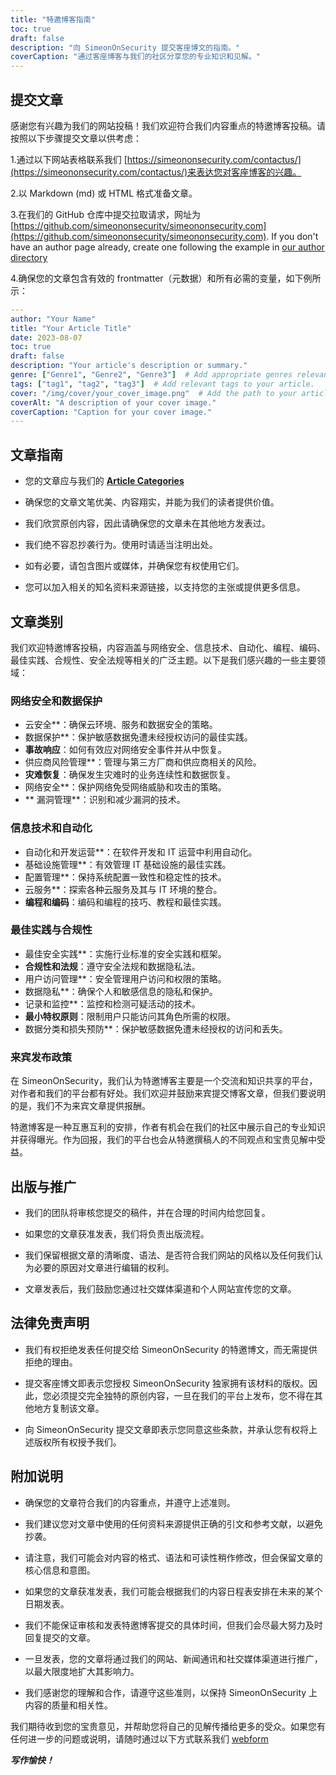 ```yaml
---
title: "特邀博客指南"
toc: true
draft: false
description: "向 SimeonOnSecurity 提交客座博文的指南。"
coverCaption: "通过客座博客与我们的社区分享您的专业知识和见解。"
---
```



## 提交文章

感谢您有兴趣为我们的网站投稿！我们欢迎符合我们内容重点的特邀博客投稿。请按照以下步骤提交文章以供考虑：

1.通过以下网站表格联系我们 [https://simeononsecurity.com/contactus/](https://simeononsecurity.com/contactus/)来表达您对客座博客的兴趣。

2.以 Markdown (md) 或 HTML 格式准备文章。

3.在我们的 GitHub 仓库中提交拉取请求，网址为 [https://github.com/simeononsecurity/simeononsecurity.com](https://github.com/simeononsecurity/simeononsecurity.com). If you don't have an author page already, create one following the example in [our author directory](https://github.com/simeononsecurity/simeononsecurity.com/tree/master/content/authors)

4.确保您的文章包含有效的 frontmatter（元数据）和所有必需的变量，如下例所示：

```yaml
---
author: "Your Name"
title: "Your Article Title"
date: 2023-08-07
toc: true
draft: false
description: "Your article's description or summary."
genre: ["Genre1", "Genre2", "Genre3"]  # Add appropriate genres relevant to your article.
tags: ["tag1", "tag2", "tag3"]  # Add relevant tags to your article.
cover: "/img/cover/your_cover_image.png"  # Add the path to your article's cover image. Must be in png format.
coverAlt: "A description of your cover image."
coverCaption: "Caption for your cover image."
---
```

## 文章指南

- 您的文章应与我们的 [**Article Categories**](/guest-posts/#article-categories)

- 确保您的文章文笔优美、内容翔实，并能为我们的读者提供价值。

- 我们欣赏原创内容，因此请确保您的文章未在其他地方发表过。

- 我们绝不容忍抄袭行为。使用时请适当注明出处。

- 如有必要，请包含图片或媒体，并确保您有权使用它们。

- 您可以加入相关的知名资料来源链接，以支持您的主张或提供更多信息。


## 文章类别

我们欢迎特邀博客投稿，内容涵盖与网络安全、信息技术、自动化、编程、编码、最佳实践、合规性、安全法规等相关的广泛主题。以下是我们感兴趣的一些主要领域：

### 网络安全和数据保护

- 云安全**：确保云环境、服务和数据安全的策略。
- 数据保护**：保护敏感数据免遭未经授权访问的最佳实践。
- **事故响应**：如何有效应对网络安全事件并从中恢复。
- 供应商风险管理**：管理与第三方厂商和供应商相关的风险。
- **灾难恢复**：确保发生灾难时的业务连续性和数据恢复。
- 网络安全**：保护网络免受网络威胁和攻击的策略。
- ** 漏洞管理**：识别和减少漏洞的技术。

### 信息技术和自动化

- 自动化和开发运营**：在软件开发和 IT 运营中利用自动化。
- 基础设施管理**：有效管理 IT 基础设施的最佳实践。
- 配置管理**：保持系统配置一致性和稳定性的技术。
- 云服务**：探索各种云服务及其与 IT 环境的整合。
- **编程和编码**：编码和编程的技巧、教程和最佳实践。

### 最佳实践与合规性

- 最佳安全实践**：实施行业标准的安全实践和框架。
- **合规性和法规**：遵守安全法规和数据隐私法。
- 用户访问管理**：安全管理用户访问和权限的策略。
- 数据隐私**：确保个人和敏感信息的隐私和保护。
- 记录和监控**：监控和检测可疑活动的技术。
- **最小特权原则**：限制用户只能访问其角色所需的权限。
- 数据分类和损失预防**：保护敏感数据免遭未经授权的访问和丢失。

### 来宾发布政策

在 SimeonOnSecurity，我们认为特邀博客主要是一个交流和知识共享的平台，对作者和我们的平台都有好处。我们欢迎并鼓励来宾提交博客文章，但我们要说明的是，我们不为来宾文章提供报酬。

特邀博客是一种互惠互利的安排，作者有机会在我们的社区中展示自己的专业知识并获得曝光。作为回报，我们的平台也会从特邀撰稿人的不同观点和宝贵见解中受益。

## 出版与推广

- 我们的团队将审核您提交的稿件，并在合理的时间内给您回复。

- 如果您的文章获准发表，我们将负责出版流程。

- 我们保留根据文章的清晰度、语法、是否符合我们网站的风格以及任何我们认为必要的原因对文章进行编辑的权利。

- 文章发表后，我们鼓励您通过社交媒体渠道和个人网站宣传您的文章。

## 法律免责声明

- 我们有权拒绝发表任何提交给 SimeonOnSecurity 的特邀博文，而无需提供拒绝的理由。

- 提交客座博文即表示您授权 SimeonOnSecurity 独家拥有该材料的版权。因此，您必须提交完全独特的原创内容，一旦在我们的平台上发布，您不得在其他地方复制该文章。

- 向 SimeonOnSecurity 提交文章即表示您同意这些条款，并承认您有权将上述版权所有权授予我们。

## 附加说明

- 确保您的文章符合我们的内容重点，并遵守上述准则。

- 我们建议您对文章中使用的任何资料来源提供正确的引文和参考文献，以避免抄袭。

- 请注意，我们可能会对内容的格式、语法和可读性稍作修改，但会保留文章的核心信息和意图。

- 如果您的文章获准发表，我们可能会根据我们的内容日程表安排在未来的某个日期发表。

- 我们不能保证审核和发表特邀博客提交的具体时间，但我们会尽最大努力及时回复提交的文章。

- 一旦发表，您的文章将通过我们的网站、新闻通讯和社交媒体渠道进行推广，以最大限度地扩大其影响力。

- 我们感谢您的理解和合作，请遵守这些准则，以保持 SimeonOnSecurity 上内容的质量和相关性。

我们期待收到您的宝贵意见，并帮助您将自己的见解传播给更多的受众。如果您有任何进一步的问题或说明，请随时通过以下方式联系我们 [webform](https://simeononsecurity.com/contactus/)

***写作愉快！***

